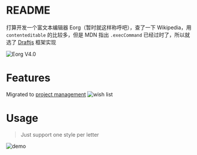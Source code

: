# README
打算开发一个富文本编辑器 Eorg（暂时就这样称呼吧），查了一下 Wikipedia，用 `contenteditable` 的比较多，但是 MDN 指出 `.execCommand`
已经过时了，所以就选了 [Draftjs](https://github.com/facebook/draft-js) 框架实现

![Eorg V4.0](https://i.imgur.com/0zpyyCo.png)

# Features

Migrated to [project management](https://github.com/zhyd1997/Eorg/projects)
![wish list](https://i.imgur.com/AN0q02R.png)

# Usage

> Just support one style per letter
>
![demo](https://i.imgur.com/yj0qt0N.png)
